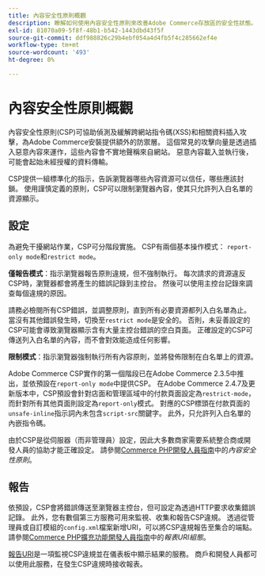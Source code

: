 ```yaml
---
title: 內容安全性原則概觀
description: 瞭解如何使用內容安全性原則來改善Adobe Commerce存放區的安全性狀態。
exl-id: 81070a09-5f8f-48b1-b542-1443dbd43f5f
source-git-commit: ddf988826c29b4ebf054a4d4fb5f4c285662ef4e
workflow-type: tm+mt
source-wordcount: '493'
ht-degree: 0%

---
```


# 內容安全性原則概觀

內容安全性原則(CSP)可協助偵測及緩解跨網站指令碼(XSS)和相關資料插入攻擊，為Adobe Commerce安裝提供額外的防禦層。 這個常見的攻擊向量是透過插入惡意內容來運作，這些內容會不實地聲稱來自網站。 惡意內容載入並執行後，可能會起始未經授權的資料傳輸。

CSP提供一組標準化的指示，告訴瀏覽器哪些內容資源可以信任，哪些應該封鎖。 使用謹慎定義的原則，CSP可以限制瀏覽器內容，使其只允許列入白名單的資源顯示。

## 設定

為避免干擾網站作業，CSP可分階段實施。 CSP有兩個基本操作模式： `report-only mode`和`restrict mode`。

**僅報告模式**：指示瀏覽器報告原則違規，但不強制執行。 每次請求的資源違反CSP時，瀏覽器都會將產生的錯誤記錄到主控台。 然後可以使用主控台記錄來調查每個違規的原因。

請務必檢閱所有CSP錯誤，並調整原則，直到所有必要資源都列入白名單為止。 當沒有其他錯誤發生時，切換至`restrict mode`是安全的。 否則，未妥善設定的CSP可能會導致瀏覽器顯示含有大量主控台錯誤的空白頁面。 正確設定的CSP可傳送列入白名單的內容，而不會對效能造成任何影響。

**限制模式**：指示瀏覽器強制執行所有內容原則，並將發佈限制在白名單上的資源。

Adobe Commerce CSP實作的第一個階段已在Adobe Commerce 2.3.5中推出，並依預設在`report-only mode`中提供CSP。  在Adobe Commerce 2.4.7及更新版本中，CSP預設會針對店面和管理區域中的付款頁面設定為`restrict-mode`，而針對所有其他頁面則設定為`report-only`模式。 對應的CSP標頭在付款頁面的`unsafe-inline`指示詞內未包含`script-src`關鍵字。 此外，只允許列入白名單的內嵌指令碼。

由於CSP是從伺服器（而非管理員）設定，因此大多數商家需要系統整合商或開發人員的協助才能正確設定。 請參閱[Commerce PHP開發人員指南](https://developer.adobe.com/commerce/php/development/security/content-security-policies/)中的&#x200B;_內容安全性原則_。


## 報告

依預設，CSP會將錯誤傳送至瀏覽器主控台，但可設定為透過HTTP要求收集錯誤記錄。 此外，您有數個第三方服務可用來監視、收集和報告CSP違規。 透過從管理員或自訂模組的`config.xml`檔案新增URI，可以將CSP違規報告至集合的端點。  請參閱[Commerce PHP擴充功能開發人員指南](https://developer.adobe.com/commerce/php/development/security/content-security-policies/#report-uri-configuration)中的&#x200B;_報表URI組態_。

[報告URI](https://report-uri.io/)是一項監視CSP違規並在儀表板中顯示結果的服務。 商戶和開發人員都可以使用此服務，在發生CSP違規時接收報表。
